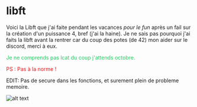 # libft
Voici la Libft que j'ai faite pendant les vacances _pour le fun_ après un fail sur la création d'un puissance 4, bref (j'ai la haine). Je ne sais pas pourquoi j'ai faits la libft avant la rentrer car du coup des potes (de 42) mon aider sur le discord, merci à eux.

<span style="color: #21CA60">Je ne comprends pas lcat du coup j'attends octobre.</span>

<span style="color: #E7191E">
PS : Pas à la norme !
</span>

EDIT: Pas de secure dans les fonctions, et surement plein de probleme memoire.

![alt text](https://github.com/Sanjaro-42/libft/blob/master/Finished.PNG)
